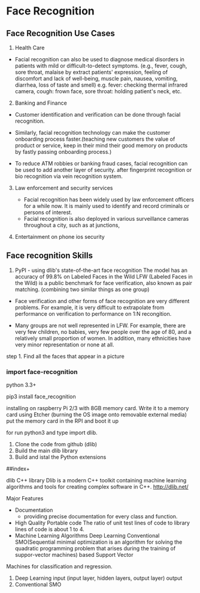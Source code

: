 # Face Recognition

## Face Recognition Use Cases
1) Health Care
     
  - Facial recognition can also be used to diagnose medical disorders in patients with mild or difficult-to-detect symptoms. (e.g., fever, cough, sore throat, malaise by extract patients' expression, feeling of discomfort and lack of well-being, muscle pain, nausea, vomiting, diarrhea, loss of taste and smell)
    e.g. fever: checking thermal infrared camera, cough: frown face, sore throat: holding patient's neck, etc.
    

2) Banking and Finance
- Customer identification and verification can be done through facial recognition.
- Similarly, facial recognition technology can make the customer onboarding process faster.(teaching new customers the value of product or service, keep in their mind their good memory on products by fastly passing onboarding process.)
  
- To reduce ATM robbies or banking fraud cases, facial recognition can be used to add another layer of security. after fingerprint recognition or bio recognition via vein recognition system.

3) Law enforcement and security services
   - Facial recognition has been widely used by law enforcement officers for a while now. It is mainly used to identify and record criminals or persons of interest.
   - Facial recognition is also deployed in various surveillance cameras throughout a city, such as at junctions,
  
     
4)  Entertainment on phone ios security

## Face recognition Skills
1) PyPI -
          using dlib's state-of-the-art face recognition
          The model has an accuracy of 99.8% on Labeled Faces in the Wild 
LFW (Labeled Faces in the Wild) is a public benchmark for face verification, also known as pair matching. (combining two similar things as one group)

- Face verification and other forms of face recognition are very different problems. For example, it is very difficult to extrapolate from performance on verification to performance on 1:N recongition. 

- Many groups are not well represented in LFW. For example, there are very few children, no babies, very few people over the age of 80, and a relatively small proportion of women. In addition, many ethnicities have very minor representation or none at all.


step 1. Find all the faces that appear in a picture

### import face-recognition
python 3.3+

pip3 install face_recognition

installing on raspberry Pi 2/3 with 8GB memory card. 
Write it to a memory card using Etcher (burning the OS image onto removable external media) put the memory card in the RPI and boot it up

for run python3 and type import dlib.
1. Clone the code from github (dlib)
2. Build the main dlib library
3. Build and istal the Python extensions








##index+

dlib C++ library
Dlib is a modern C++ toolkit containing machine learning algorithms and tools for creating complex software in C++. http://dlib.net/

Major Features
- Documentation
     - providing precise documentation for every class and function.
- High Quality Portable code
       The ratio of unit test lines of code to library lines of code is about 1 to 4.
- Machine Learning Algorithms
       Deep Learning
       Conventional SMO(Sequential minimal optimization is an algorithm for solving the quadratic programming problem that arises during the training of suppor-vector machines) based Support Vector

Machines for classification and regression.
 1. Deep Learning input (input layer, hidden layers, output layer) output
 2. Conventional SMO       




